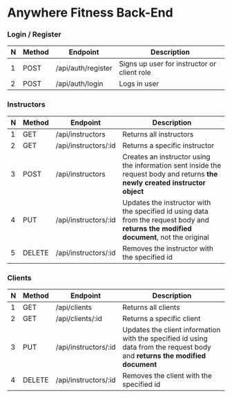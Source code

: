 # Anywhere Fitness Back-End

### Login / Register

| N | Method | Endpoint                | Description                                                                                                                              |
| - | ------ | ----------------------- | ---------------------------------------------------------------------------------------------------------------------------------------- |
| 1 | POST   | /api/auth/register      | Signs up user for instructor or client role                                                                                              |
| 2 | POST   | /api/auth/login         | Logs in user                                                                                                                             |


### Instructors

| N | Method | Endpoint                | Description                                                                                                                              |
| - | ------ | ----------------------- | ---------------------------------------------------------------------------------------------------------------------------------------- |
| 1 | GET    | /api/instructors        | Returns all instructors                                                                                                                  |
| 2 | GET    | /api/instructors/:id    | Returns a specific instructor                                                                                                            |
| 3 | POST   | /api/instructors        | Creates an instructor using the information sent inside the request body and returns **the newly created instructor object**             |
| 4 | PUT    | /api/instructors/:id    | Updates the instructor with the specified id using data from the request body and **returns the modified document**, not the original    |
| 5 | DELETE | /api/instructors/:id    | Removes the instructor with the specified id                                                                                             |


### Clients

| N | Method | Endpoint                | Description                                                                                                                              |
| - | ------ | ----------------------- | ---------------------------------------------------------------------------------------------------------------------------------------- |
| 1 | GET    | /api/clients            | Returns all clients                                                                                                                      |
| 2 | GET    | /api/clients/:id        | Returns a specific client                                                                                                                |
| 3 | PUT    | /api/instructors/:id    | Updates the client information with the specified id using data from the request body and **returns the modified document**              |
| 4 | DELETE | /api/instructors/:id    | Removes the client with the specified id                                                                                                 |

